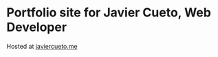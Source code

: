 # Portfolio site for Javier Cueto, Web Developer

Hosted at [javiercueto.me](http://javiercueto.me)

